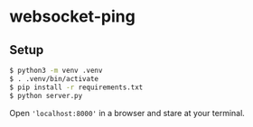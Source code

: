# websocket-ping

## Setup

```sh
$ python3 -m venv .venv
$ . .venv/bin/activate
$ pip install -r requirements.txt
$ python server.py
```

Open `'localhost:8000'` in a browser and stare at your terminal.

